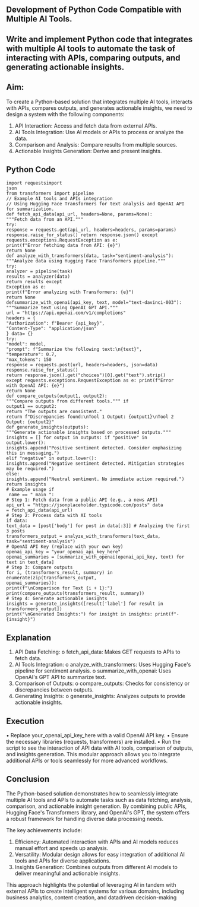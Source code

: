 ## Development of Python Code Compatible with Multiple AI Tools.

## Write and implement Python code that integrates with multiple AI tools to automate the task of interacting with APIs, comparing outputs, and generating actionable insights.

## Aim: 
To create a Python-based solution that integrates multiple AI tools, interacts with APIs, compares outputs, and generates actionable insights, we need to design a system with the following components:
1. API Interaction: Access and fetch data from external APIs.
2. AI Tools Integration: Use AI models or APIs to process or analyze the data.
3. Comparison and Analysis: Compare results from multiple sources.
4. Actionable Insights Generation: Derive and present insights.

## Python Code

```
import requestsimport 
json
from transformers import pipeline
// Example AI tools and APIs integration
// Using Hugging Face Transformers for text analysis and OpenAI API for summarization.
def fetch_api_data(api_url, headers=None, params=None): 
"""Fetch data from an API."""
try:
response = requests.get(api_url, headers=headers, params=params) 
response.raise_for_status() return response.json() except 
requests.exceptions.RequestException as e:
print(f"Error fetching data from API: {e}")
return None
def analyze_with_transformers(data, task="sentiment-analysis"): 
"""Analyze data using Hugging Face Transformers pipeline.""" 
try:
analyzer = pipeline(task) 
results = analyzer(data)
return results except 
Exception as e:
print(f"Error analyzing with Transformers: {e}") 
return None
defsummarize_with_openai(api_key, text, model="text-davinci-003"): 
"""Summarize text using OpenAI GPT API."""
url = "https://api.openai.com/v1/completions" 
headers = {
"Authorization": f"Bearer {api_key}", 
"Content-Type": "application/json"
} data= {}
try:
"model": model,
"prompt": f"Summarize the following text:\n{text}", 
"temperature": 0.7,
"max_tokens": 150
response = requests.post(url, headers=headers, json=data)
response.raise_for_status()
return response.json().get("choices")[0].get("text").strip() 
except requests.exceptions.RequestException as e: print(f"Error 
with OpenAI API: {e}")
return None
def compare_outputs(output1, output2):
"""Compare outputs from different tools.""" if 
output1 == output2:
return "The outputs are consistent."
return f"Discrepancies found:\nTool 1 Output: {output1}\nTool 2 Output: {output2}"
def generate_insights(outputs):
"""Generate actionable insights based on processed outputs.""" 
insights = [] for output in outputs: if "positive" in 
output.lower():
insights.append("Positive sentiment detected. Consider emphasizing this in messaging.") 
elif "negative" in output.lower():
insights.append("Negative sentiment detected. Mitigation strategies may be required.")
else:
insights.append("Neutral sentiment. No immediate action required.")
return insights
# Example usage if
 name == " main ":
# Step 1: Fetch data from a public API (e.g., a news API) 
api_url = "https://jsonplaceholder.typicode.com/posts" data
= fetch_api_data(api_url)
# Step 2: Process data with AI tools 
if data:
text_data = [post['body'] for post in data[:3]] # Analyzing the first 3 posts 
transformers_output = analyze_with_transformers(text_data, task="sentiment-analysis")
# OpenAI API Key (replace with your own key) 
openai_api_key = "your_openai_api_key_here"
openai_summaries = [summarize_with_openai(openai_api_key, text) for text in text_data]
# Step 3: Compare outputs
for i, (transformers_result, summary) in enumerate(zip(transformers_output, 
openai_summaries)):
print(f"\nComparison for Text {i + 1}:") 
print(compare_outputs(transformers_result, summary))
# Step 4: Generate actionable insights
insights = generate_insights([result['label'] for result in transformers_output]) 
print("\nGenerated Insights:") for insight in insights: print(f"-
{insight}")
```

## Explanation

1. API Data Fetching: o fetch_api_data: Makes GET requests to APIs to fetch 
data.
2. AI Tools Integration:
o analyze_with_transformers: Uses Hugging Face's pipeline for sentiment analysis.
o summarize_with_openai: Uses OpenAI's GPT API to summarize text.
3. Comparison of Outputs: o compare_outputs: Checks for consistency or 
discrepancies between outputs.
4. Generating Insights:
o generate_insights: Analyzes outputs to provide actionable insights.

## Execution
• Replace your_openai_api_key_here with a valid OpenAI API key.
• Ensure the necessary libraries (requests, transformers) are installed.
• Run the script to see the interaction of API data with AI tools, comparison of outputs, and 
insights generation.
This modular approach allows you to integrate additional APIs or tools seamlessly for more 
advanced workflows.

## Conclusion
The Python-based solution demonstrates how to seamlessly integrate multiple AI tools and APIs 
to automate tasks such as data fetching, analysis, comparison, and actionable insight generation. 
By combining public APIs, Hugging Face's Transformers library, and OpenAI's GPT, the system 
offers a robust framework for handling diverse data processing needs.

The key achievements include:

1. Efficiency: Automated interaction with APIs and AI models reduces manual effort and
speeds up analysis.
2. Versatility: Modular design allows for easy integration of additional AI tools and APIs for 
diverse applications.
3. Insights Generation: Combines outputs from different AI models to deliver meaningful 
and actionable insights.

This approach highlights the potential of leveraging AI in tandem with external APIs to create 
intelligent systems for various domains, including business analytics, content creation, and 
datadriven decision-making
